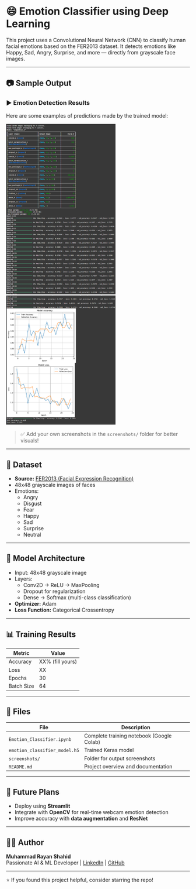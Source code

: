 # 😄 Emotion Classifier using Deep Learning

This project uses a Convolutional Neural Network (CNN) to classify human facial emotions based on the FER2013 dataset. It detects emotions like Happy, Sad, Angry, Surprise, and more — directly from grayscale face images.

---

## 📷 Sample Output

### ▶️ Emotion Detection Results
Here are some examples of predictions made by the trained model:

<img src="prediction_1.png" width="300" /> <img src="prediction_2.png" width="300" />

> ✅ Add your own screenshots in the `screenshots/` folder for better visuals!

---

## 📁 Dataset

- **Source:** [FER2013 (Facial Expression Recognition)](https://www.kaggle.com/datasets/msambare/fer2013)
- 48x48 grayscale images of faces
- Emotions:
  - Angry
  - Disgust
  - Fear
  - Happy
  - Sad
  - Surprise
  - Neutral

---

## 🧠 Model Architecture

- Input: 48x48 grayscale image
- Layers:
  - Conv2D → ReLU → MaxPooling
  - Dropout for regularization
  - Dense → Softmax (multi-class classification)
- **Optimizer:** Adam  
- **Loss Function:** Categorical Crossentropy

---

## 📊 Training Results

| Metric     | Value          |
|------------|----------------|
| Accuracy   | XX% (fill yours) |
| Loss       | XX             |
| Epochs     | 30             |
| Batch Size | 64             |

---

## 📂 Files

| File                          | Description                                      |
|-------------------------------|--------------------------------------------------|
| `Emotion_Classifier.ipynb`    | Complete training notebook (Google Colab)        |
| `emotion_classifier_model.h5` | Trained Keras model                              |
| `screenshots/`                | Folder for output screenshots                    |
| `README.md`                   | Project overview and documentation               |

---

## 🚀 Future Plans

- Deploy using **Streamlit**
- Integrate with **OpenCV** for real-time webcam emotion detection
- Improve accuracy with **data augmentation** and **ResNet**

---

## 🧑‍💻 Author

**Muhammad Rayan Shahid**  
Passionate AI & ML Developer | [LinkedIn](https://www.linkedin.com/in/muhammadrayanshahid/) | [GitHub](https://github.com/RayanAIX)

---

⭐ If you found this project helpful, consider starring the repo!
